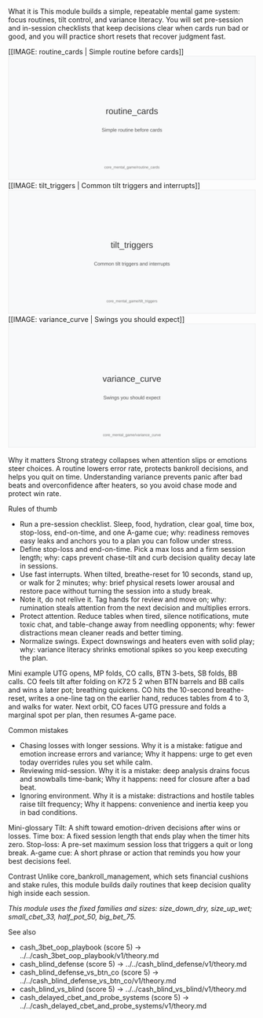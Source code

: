 What it is
This module builds a simple, repeatable mental game system: focus routines, tilt control, and variance literacy. You will set pre-session and in-session checklists that keep decisions clear when cards run bad or good, and you will practice short resets that recover judgment fast.

[[IMAGE: routine_cards | Simple routine before cards]]
![Simple routine before cards](images/routine_cards.svg)
[[IMAGE: tilt_triggers | Common tilt triggers and interrupts]]
![Common tilt triggers and interrupts](images/tilt_triggers.svg)
[[IMAGE: variance_curve | Swings you should expect]]
![Swings you should expect](images/variance_curve.svg)

Why it matters
Strong strategy collapses when attention slips or emotions steer choices. A routine lowers error rate, protects bankroll decisions, and helps you quit on time. Understanding variance prevents panic after bad beats and overconfidence after heaters, so you avoid chase mode and protect win rate.

Rules of thumb
- Run a pre-session checklist. Sleep, food, hydration, clear goal, time box, stop-loss, end-on-time, and one A-game cue; why: readiness removes easy leaks and anchors you to a plan you can follow under stress.
- Define stop-loss and end-on-time. Pick a max loss and a firm session length; why: caps prevent chase-tilt and curb decision quality decay late in sessions.
- Use fast interrupts. When tilted, breathe-reset for 10 seconds, stand up, or walk for 2 minutes; why: brief physical resets lower arousal and restore pace without turning the session into a study break.
- Note it, do not relive it. Tag hands for review and move on; why: rumination steals attention from the next decision and multiplies errors.
- Protect attention. Reduce tables when tired, silence notifications, mute toxic chat, and table-change away from needling opponents; why: fewer distractions mean cleaner reads and better timing.
- Normalize swings. Expect downswings and heaters even with solid play; why: variance literacy shrinks emotional spikes so you keep executing the plan.

Mini example
UTG opens, MP folds, CO calls, BTN 3-bets, SB folds, BB calls. CO feels tilt after folding on K72 5 2 when BTN barrels and BB calls and wins a later pot; breathing quickens. CO hits the 10-second breathe-reset, writes a one-line tag on the earlier hand, reduces tables from 4 to 3, and walks for water. Next orbit, CO faces UTG pressure and folds a marginal spot per plan, then resumes A-game pace.

Common mistakes
- Chasing losses with longer sessions. Why it is a mistake: fatigue and emotion increase errors and variance; Why it happens: urge to get even today overrides rules you set while calm.
- Reviewing mid-session. Why it is a mistake: deep analysis drains focus and snowballs time-bank; Why it happens: need for closure after a bad beat.
- Ignoring environment. Why it is a mistake: distractions and hostile tables raise tilt frequency; Why it happens: convenience and inertia keep you in bad conditions.

Mini-glossary
Tilt: A shift toward emotion-driven decisions after wins or losses.
Time box: A fixed session length that ends play when the timer hits zero.
Stop-loss: A pre-set maximum session loss that triggers a quit or long break.
A-game cue: A short phrase or action that reminds you how your best decisions feel.

Contrast
Unlike core_bankroll_management, which sets financial cushions and stake rules, this module builds daily routines that keep decision quality high inside each session.

_This module uses the fixed families and sizes: size_down_dry, size_up_wet; small_cbet_33, half_pot_50, big_bet_75._

See also
- cash_3bet_oop_playbook (score 5) -> ../../cash_3bet_oop_playbook/v1/theory.md
- cash_blind_defense (score 5) -> ../../cash_blind_defense/v1/theory.md
- cash_blind_defense_vs_btn_co (score 5) -> ../../cash_blind_defense_vs_btn_co/v1/theory.md
- cash_blind_vs_blind (score 5) -> ../../cash_blind_vs_blind/v1/theory.md
- cash_delayed_cbet_and_probe_systems (score 5) -> ../../cash_delayed_cbet_and_probe_systems/v1/theory.md